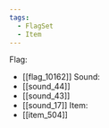 ```yaml
---
tags:
  - FlagSet
  - Item
---
```

Flag:
- [[flag_10162]]
Sound:
- [[sound_44]]
- [[sound_43]]
- [[sound_17]]
Item:
- [[item_504]]
